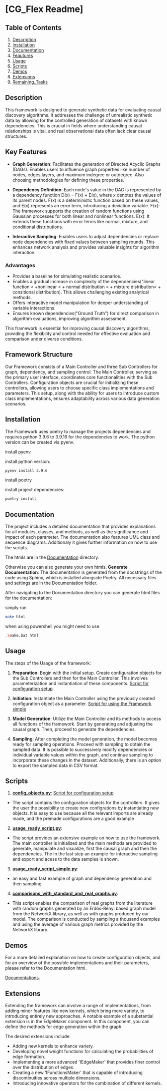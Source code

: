 # [CG_Flex Readme]


## Table of Contents
1. [Description](#Description)
2. [Installation](#Installation)
3. [Documentation](#Documentation)
4. [Feautures](#Feautures)
5. [Usage](#Usage)
6. [Scripts](#Scripts)
7. [Demos](#Demos)
8. [Extensions](#Extensions)
9. [Remaining_Tasks](#Remaining_Tasks)


## **Description**

This framework is designed to generate synthetic data for evaluating causal discovery algorithms. It addresses the challenge of unrealistic synthetic data by allowing for the controlled generation of datasets with known dependencies. This is crucial in fields where understanding causal relationships is vital, and real observational data often lack clear causal structures.


## **Key Features**

- **Graph Generation**: Facilitates the generation of Directed Acyclic Graphs (DAGs). Enables users to influence graph properties like number of nodes, edges,layers, and maximum indegree or outdegree. Also choosing methodologies for defining these properties.

- **Dependency Definition**: Each node's value in the DAG is represented by a dependency function D(x) = F(x) + E(x), where x denotes the values of its parent nodes. F(x) is a deterministic function based on these values, and E(x) represents an error term, introducing a deviation variable. 
F(x): The framework supports the creation of random functions using Gaussian processes for both linear and nonlinear functions.
E(x): It extends these functions with error terms like normal, mixture, and conditional distributions.

- **Interactive Sampling**: Enables users to adjust dependencies or replace node dependencies with fixed values between sampling rounds. This enhances network analysis and provides valuable insights for algorithm interaction.

### Advantages

- Provides a baseline for simulating realistic scenarios.
- Enables a gradual increase in complexity of the dependencies("linear function < +nonlinear < + normal distribution < + mixture distribution< + consitional distribution). This allows challenging existing analytical methods.
- Offers interactive model manipulation for deeper understanding of variable interactions.
- Ensures known dependencies("Ground Truth") for direct comparison in algorithm evaluations, improving algorithm assessment.

This framework is essential for improving causal discovery algorithms, providing the flexibility and control needed for effective evaluation and comparison under diverse conditions.



## **Framework Structure**

Our Framework consists of a Main Controller and three Sub Controllers for graph, dependency, and sampling control. The Main Controller, serving as the primary user interface, coordinates core functionalities with the Sub Controllers. Configuration objects are crucial for initializing these controllers, allowing users to choose specific class implementations and parameters. This setup, along with the ability for users to introduce custom class implementations, ensures adaptability across various data generation scenarios.


## **Installation**

The Framework uses poetry to manage the projects dependencies and requires python 3.9.6 to 3.9.16 for the dependencies to work. The python version can be created via pyenv.

install pyenv

install python version:

```bash
pyenv install 3.9.6
```

install poetry

install project dependencies:

```bash
poetry install
```


## **Documentation**
The project includes a detailed documentation that provides explanations for all modules, classes, and methods, as well as the significance and impact of each parameter. The documentation also features UML class and sequence diagrams. Additionaly it gives further information on how to use the scripts.

The htmls are in the [Documentation](./Documentation/_build/html/) directory.

Otherwise you can also generate your own htmls.
**Generate Documentation**: 
The documentation is generated from the docstrings of the code using Sphinx, which is installed alongside Poetry. All necessary files and settings are in the Documentation folder.

After navigating to the Documentation directory you can generate html files for the documentation:

simply run
```bash
make html
```

when using powershell you might need to use 

```bash
.\make.bat html
```

## **Usage**


The steps of the Usage of the framework:

1. **Preparation**:
Begin with the initial setup. Create configuration objects for the Sub Controllers and then for the Main Controller. This involves parameterization and instantiation of these components.
[Script for configuration setup](scripts/config_objects.py) 

2. **Initiation**:
Instantiate the Main Controller using the previously created configuration object as a parameter.
[Script for using the Framework simple](scripts/usage_ready_script_simple.py) 
3. **Model Generation**:
Utilize the Main Controller and its methods to access all functions of the framework. Start by generating and adjusting the causal graph. Then, proceed to generate the dependencies.

4. **Sampling**: 
After completing the model generation, the model becomes ready for sampling operations. Proceed with sampling to obtain the sampled data. It is possible to successively modify dependencies or individual variable values within the graph, and continue sampling to incorporate these changes in the dataset. Additionally, there is an option to export the sampled data in CSV format.

## **Scripts**



1. **[config_objects.py](scripts/config_objects.py)**:
[Script for configuration setup](scripts/config_objects.py) 
- The script contains the configuration objects for the controllers. It gives the user the possibility to create new configrations by instantiating new objects. It is easy to use because all the relevant imports are already made, and the premade configurations are a good example


2. **[usage_ready_script.py](scripts/usage_ready_script.py)**:
- The script provides an extensive example on how to use the framework. The main controller is initialized and the main methods are provided to generate, manipulate and visualize,  first the causal graph and then the dependencies. The  In the last step an example for interactive sampling and export and acess to the data samples is shown.

3. **[usage_ready_script_simple.py](scripts/usage_ready_script_simple.py)**:
- an easy and fast example of graph and dependency generation and then sampling

4. **[comparisons_with_standard_and_real_graphs.py](scripts/comparisons_with_standard_and_real_graphs.py)**:
- This script enables the comparison of real graphs from the literature with random graphs generated by an Erdős-Rényi based graph model from the NetworkX library, as well as with graphs produced by our model. The comparison is conducted by sampling a thousand examples and using the average of various graph metrics provided by the NetworkX library.

## Demos

For a more detailed explanation on how to create configuration objects, and for an overview of the possible implementations and their parameters, please refer to the Documentation html.

[Documentations](./Documentation/_build/html/).



## Extensions

Extending the framework can involve a range of implementations, from adding minor features like new kernels, which bring more variety, to introducing entirely new approaches. A notable example of a substantial extension is in the EdgeMaker component. In this component, you can define the methods for edge generation within the graph.

The desired extensions include:

- Adding new kernels to enhance variety.
- Developing novel weight functions for calculating the probabilities of edge formation.
- Implementing a more advanced 'IEdgeMaker' that provides finer control over the distribution of edges.
- Creating a new 'IFunctionsMaker' that is capable of introducing discontinuities across multiple dimensions.
- Introducing innovative operators for the combination of different kernels.
